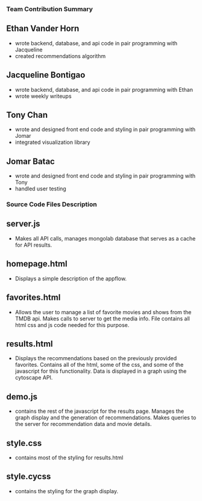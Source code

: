 ### Team Contribution Summary

## Ethan Vander Horn

* wrote backend, database, and api code in pair programming with Jacqueline
* created recommendations algorithm

## Jacqueline Bontigao

* wrote backend, database, and api code in pair programming with Ethan
* wrote weekly writeups

## Tony Chan

* wrote and designed front end code and styling in pair programming with Jomar
* integrated visualization library

## Jomar Batac

* wrote and designed front end code and styling in pair programming with Tony
* handled user testing


### Source Code Files Description

## server.js
* Makes all API calls, manages mongolab database that serves as a cache for API results.

## homepage.html
* Displays a simple description of the appflow.

## favorites.html
* Allows the user to manage a list of favorite movies and shows from the TMDB api. Makes calls to server to get the media info. File contains all html css and js code needed for this purpose. 

## results.html
* Displays the recommendations based on the previously provided favorites. Contains all of the html, some of the css, and some of the javascript for this functionality. Data is displayed in a graph using the cytoscape API.

## demo.js
* contains the rest of the javascript for the results page. Manages the graph display and the generation of recommendations. Makes queries to the server for recommendation data and movie details.

## style.css
* contains most of the styling for results.html

## style.cycss
* contains the styling for the graph display.
